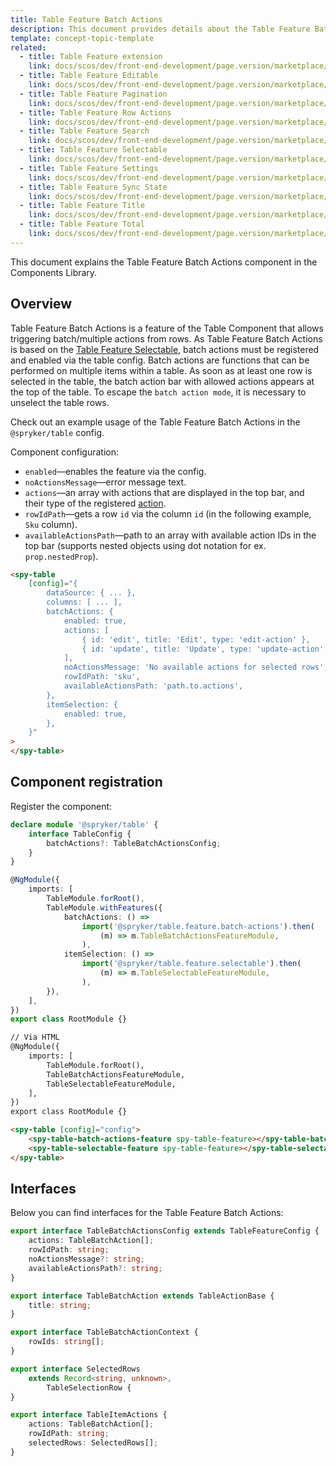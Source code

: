 ```yaml
---
title: Table Feature Batch Actions
description: This document provides details about the Table Feature Batch Actions component in the Components Library.
template: concept-topic-template
related:
  - title: Table Feature extension
    link: docs/scos/dev/front-end-development/page.version/marketplace/table-design/table-features/index.html
  - title: Table Feature Editable
    link: docs/scos/dev/front-end-development/page.version/marketplace/table-design/table-features/table-feature-editable.html
  - title: Table Feature Pagination
    link: docs/scos/dev/front-end-development/page.version/marketplace/table-design/table-features/table-feature-pagination.html
  - title: Table Feature Row Actions
    link: docs/scos/dev/front-end-development/page.version/marketplace/table-design/table-features/table-feature-row-actions.html
  - title: Table Feature Search
    link: docs/scos/dev/front-end-development/page.version/marketplace/table-design/table-features/table-feature-search.html
  - title: Table Feature Selectable
    link: docs/scos/dev/front-end-development/page.version/marketplace/table-design/table-features/table-feature-selectable.html
  - title: Table Feature Settings
    link: docs/scos/dev/front-end-development/page.version/marketplace/table-design/table-features/table-feature-settings.html
  - title: Table Feature Sync State
    link: docs/scos/dev/front-end-development/page.version/marketplace/table-design/table-features/table-feature-sync-state.html
  - title: Table Feature Title
    link: docs/scos/dev/front-end-development/page.version/marketplace/table-design/table-features/table-feature-title.html
  - title: Table Feature Total
    link: docs/scos/dev/front-end-development/page.version/marketplace/table-design/table-features/table-feature-total.html
---
```


This document explains the Table Feature Batch Actions component in the Components Library.

## Overview

Table Feature Batch Actions is a feature of the Table Component that allows triggering batch/multiple actions from rows.
As Table Feature Batch Actions is based on the [Table Feature Selectable](/docs/scos/dev/front-end-development/{{page.version}}/marketplace/table-design/table-features/table-feature-selectable.html), batch actions must be registered and enabled via the table config. Batch actions are functions that can be performed on multiple items within a table. As soon as at least one row is selected in the table, the batch action bar with allowed actions appears at the top of the table.
To escape the `batch action mode`, it is necessary to unselect the table rows.

Check out an example usage of the Table Feature Batch Actions in the `@spryker/table` config.

Component configuration:

- `enabled`—enables the feature via the config.  
- `noActionsMessage`—error message text.  
- `actions`—an array with actions that are displayed in the top bar, and their type of the registered [action](/docs/scos/dev/front-end-development/{{page.version}}/marketplace/ui-components-library/actions/).   
- `rowIdPath`—gets a row `id` via the column `id` (in the following example, `Sku` column).  
- `availableActionsPath`—path to an array with available action IDs in the top bar (supports nested objects using dot notation for ex. `prop.nestedProp`).   

```html
<spy-table
    [config]="{
        dataSource: { ... },
        columns: [ ... ],
        batchActions: {
            enabled: true,
            actions: [
                { id: 'edit', title: 'Edit', type: 'edit-action' },
                { id: 'update', title: 'Update', type: 'update-action' },
            ],
            noActionsMessage: 'No available actions for selected rows',
            rowIdPath: 'sku',
            availableActionsPath: 'path.to.actions',
        },  
        itemSelection: {
            enabled: true,
        },                                                                                         
    }"
>
</spy-table>
```

## Component registration

Register the component:

```ts
declare module '@spryker/table' {
    interface TableConfig {
        batchActions?: TableBatchActionsConfig;
    }
}

@NgModule({
    imports: [
        TableModule.forRoot(),
        TableModule.withFeatures({
            batchActions: () =>
                import('@spryker/table.feature.batch-actions').then(
                    (m) => m.TableBatchActionsFeatureModule,
                ),
            itemSelection: () =>
                import('@spryker/table.feature.selectable').then(
                    (m) => m.TableSelectableFeatureModule,
                ),
        }),
    ],
})
export class RootModule {}
```

```html
// Via HTML
@NgModule({
    imports: [
        TableModule.forRoot(),
        TableBatchActionsFeatureModule,
        TableSelectableFeatureModule,
    ],
})
export class RootModule {}

<spy-table [config]="config">
    <spy-table-batch-actions-feature spy-table-feature></spy-table-batch-actions-feature>
    <spy-table-selectable-feature spy-table-feature></spy-table-selectable-feature>
</spy-table>
```

## Interfaces

Below you can find interfaces for the Table Feature Batch Actions:

```ts
export interface TableBatchActionsConfig extends TableFeatureConfig {
    actions: TableBatchAction[];
    rowIdPath: string;
    noActionsMessage?: string;
    availableActionsPath?: string;
}

export interface TableBatchAction extends TableActionBase {
    title: string;
}

export interface TableBatchActionContext {
    rowIds: string[];
}

export interface SelectedRows
    extends Record<string, unknown>,
        TableSelectionRow {
}

export interface TableItemActions {
    actions: TableBatchAction[];
    rowIdPath: string;
    selectedRows: SelectedRows[];
}
```
